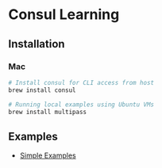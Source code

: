 # Consul Learning

## Installation

### Mac

```bash
# Install consul for CLI access from host
brew install consul

# Running local examples using Ubuntu VMs
brew install multipass
```

## Examples

* [Simple Examples](simple/README.md)
